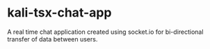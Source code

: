 # kali-tsx-chat-app
A real time chat application created using socket.io for bi-directional transfer of data between users.
